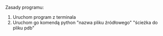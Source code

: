 Zasady programu:
1. Uruchom program z terminala
2. Uruchom go komendą python "nazwa pliku źródłowego" "ścieżka do pliku pdb"